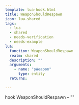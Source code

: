 ```yaml
---
template: lua-hook.html
title: WeaponShouldRespawn
icon: lua-shared
tags:
  - lua
  - shared
  - needs-verification
  - needs-example
lua:
  function: WeaponShouldRespawn
  realm: shared
  description: ""
  arguments:
    - name: "pWeapon"
      type: entity
  returns:
    
---
```


<div class="lua__search__keywords">
hook WeaponShouldRespawn &#x2013; ""
</div>
